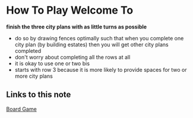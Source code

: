 # How To Play Welcome To

**finish the three city plans with as little turns as possible**

- do so by drawing fences optimally such that when you complete one city plan (by building estates) then you will get other city plans completed
- don't worry about completing all the rows at all
- it is okay to use one or two bis
- starts with row 3 because it is more likely to provide spaces for two or more city plans
## Links to this note

[Board Game](boardgame.md)

